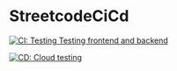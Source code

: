# StreetcodeCiCd

[![CI: Testing Testing frontend and backend](https://github.com/RomaPavl/StreetcodeCiCd/actions/workflows/deploy.yml/badge.svg?branch=main)](https://github.com/RomaPavl/StreetcodeCiCd/actions/workflows/deploy.yml)

[![CD: Cloud testing](https://github.com/RomaPavl/StreetcodeCiCd/actions/workflows/terraform.yml/badge.svg?branch=main)](https://github.com/RomaPavl/StreetcodeCiCd/actions/workflows/terraform.yml)